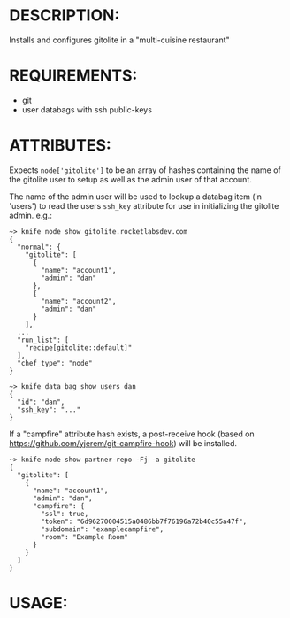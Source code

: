 # DESCRIPTION:
Installs and configures gitolite in a "multi-cuisine restaurant"

# REQUIREMENTS:
- git
- user databags with ssh public-keys

# ATTRIBUTES:
Expects `node['gitolite']` to be an array of hashes containing the name of
the gitolite user to setup as well as the admin user of that account.

The name of the admin user will be used to lookup a databag item (in
'users') to read the users `ssh_key` attribute for use in initializing
the gitolite admin.  e.g.:

    ~> knife node show gitolite.rocketlabsdev.com
    {
      "normal": {
        "gitolite": [
          {
            "name": "account1",
            "admin": "dan"
          },
          {
            "name": "account2",
            "admin": "dan"
          }
        ],
      ...
      "run_list": [
        "recipe[gitolite::default]"
      ],
      "chef_type": "node"
    }

    ~> knife data bag show users dan
    {
      "id": "dan",
      "ssh_key": "..."
    }

If a "campfire" attribute hash exists, a post-receive hook (based on
https://github.com/yjerem/git-campfire-hook) will be installed.

    ~> knife node show partner-repo -Fj -a gitolite
    {
      "gitolite": [
        {
          "name": "account1",
          "admin": "dan",
          "campfire": {
            "ssl": true,
            "token": "6d96270004515a0486bb7f76196a72b40c55a47f",
            "subdomain": "examplecampfire",
            "room": "Example Room"
          }
        }
      ]
    }

# USAGE:

